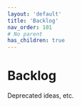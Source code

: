 ```yaml
---
layout: 'default'
title: 'Backlog'
nav_order: 101
# No parent
has_children: true
---
```


# Backlog

Deprecated ideas, etc.
